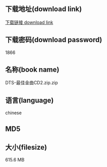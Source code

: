 ## 下载地址(download link)
[下载链接 download link](https://voluble-croquembouche-d321dc.netlify.app/?s=DTS-%E6%9C%80%E4%BD%B3%E9%87%91%E6%9B%B2CD2.zip)

## 下载密码(download password)
1866

## 名称(book name)
DTS-最佳金曲CD2.zip.zip

## 语言(language)
chinese

## MD5


## 大小(filesize)
615.6 MB
